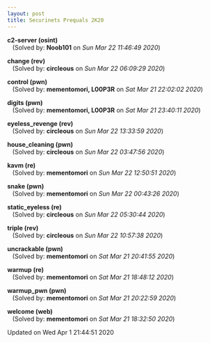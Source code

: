 ```yaml
---
layout: post
title: Securinets Prequals 2K20
---
```


<!--break-->

**c2-server (osint)**  
&nbsp;&nbsp;&nbsp;(Solved by: **Noob101** on _Sun Mar 22 11:46:49 2020_)  
  
**change (rev)**  
&nbsp;&nbsp;&nbsp;(Solved by: **circleous** on _Sun Mar 22 06:09:29 2020_)  
  
**control (pwn)**  
&nbsp;&nbsp;&nbsp;(Solved by: **mementomori, L00P3R** on _Sat Mar 21 22:02:02 2020_)  
  
**digits (pwn)**  
&nbsp;&nbsp;&nbsp;(Solved by: **mementomori, L00P3R** on _Sat Mar 21 23:40:11 2020_)  
  
**eyeless_revenge (rev)**  
&nbsp;&nbsp;&nbsp;(Solved by: **circleous** on _Sun Mar 22 13:33:59 2020_)  
  
**house_cleaning (pwn)**  
&nbsp;&nbsp;&nbsp;(Solved by: **circleous** on _Sun Mar 22 03:47:56 2020_)  
  
**kavm (re)**  
&nbsp;&nbsp;&nbsp;(Solved by: **mementomori** on _Sun Mar 22 12:50:51 2020_)  
  
**snake (pwn)**  
&nbsp;&nbsp;&nbsp;(Solved by: **mementomori** on _Sun Mar 22 00:43:26 2020_)  
  
**static_eyeless (re)**  
&nbsp;&nbsp;&nbsp;(Solved by: **circleous** on _Sun Mar 22 05:30:44 2020_)  
  
**triple (rev)**  
&nbsp;&nbsp;&nbsp;(Solved by: **circleous** on _Sun Mar 22 10:57:38 2020_)  
  
**uncrackable (pwn)**  
&nbsp;&nbsp;&nbsp;(Solved by: **mementomori** on _Sat Mar 21 20:41:55 2020_)  
  
**warmup (re)**  
&nbsp;&nbsp;&nbsp;(Solved by: **mementomori** on _Sat Mar 21 18:48:12 2020_)  
  
**warmup_pwn (pwn)**  
&nbsp;&nbsp;&nbsp;(Solved by: **mementomori** on _Sat Mar 21 20:22:59 2020_)  
  
**welcome (web)**  
&nbsp;&nbsp;&nbsp;(Solved by: **mementomori** on _Sat Mar 21 18:32:50 2020_)  
  


Updated on Wed Apr  1 21:44:51 2020
